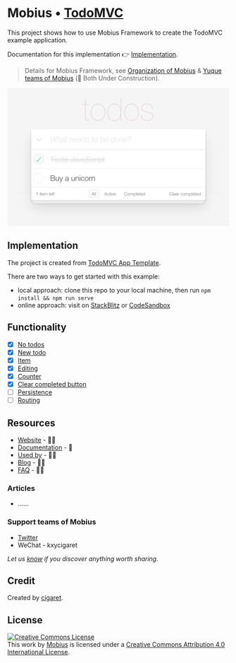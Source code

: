 # Mobius • [TodoMVC](http://todomvc.com)

This project shows how to use Mobius Framework to create the TodoMVC example application.

Documentation for this implementation 👉 [Implementation](https://www.yuque.com/we-mobius/mobius-for-todomvc/readme).

> Details for Mobius Framework, see [Organization of Mobius](https://github.com/we-mobius) & [Yuque teams of Mobius](https://www.yuque.com/we-mobius) (🚧 Both Under Construction).

![Todo Preview](https://github.com/tastejs/todomvc-app-css/raw/master/screenshot.png)

## Implementation

The project is created from [TodoMVC App Template](https://github.com/tastejs/todomvc-app-template).

There are two ways to get started with this example:

- local approach: clone this repo to your local machine, then run `npm install && npm run serve`
- online approach: visit on [StackBlitz](https://stackblitz.com/edit/mobius-for-todomvc?file=README.md) or [CodeSandbox](https://codesandbox.io/s/mobius-for-mv-vcdsg?file=/README.md)

## Functionality

- [x] [No todos](https://github.com/tastejs/todomvc/blob/master/app-spec.md#no-todos)
- [x] [New todo](https://github.com/tastejs/todomvc/blob/master/app-spec.md#new-todo)
- [x] [Item](https://github.com/tastejs/todomvc/blob/master/app-spec.md#item)
- [x] [Editing](https://github.com/tastejs/todomvc/blob/master/app-spec.md#editing)
- [x] [Counter](https://github.com/tastejs/todomvc/blob/master/app-spec.md#counter)
- [x] [Clear completed button](https://github.com/tastejs/todomvc/blob/master/app-spec.md#clear-completed-button)
- [ ] [Persistence](https://github.com/tastejs/todomvc/blob/master/app-spec.md#persistence)
- [ ] [Routing](https://github.com/tastejs/todomvc/blob/master/app-spec.md#routing)

## Resources

- [Website]() - 🤦‍♂️
- [Documentation](https://www.yuque.com/we-mobius) - 🚧
- [Used by]() - 🤦‍♂️
- [Blog]() - 🤦‍♂️
- [FAQ]() - 🤦‍♂️

### Articles

- ……

### Support teams of Mobius

- [Twitter](https://twitter.com/rSXAJDd9w3dq7Sn)
- WeChat - kxycigaret

*Let us [know](https://github.com/we-mobius/mobius/issues) if you discover anything worth sharing.*


## Credit

Created by [cigaret](http://cigaret.world).

## License

<a rel="license" href="http://creativecommons.org/licenses/by/4.0/deed.en_US"><img alt="Creative Commons License" style="border-width:0" src="http://i.creativecommons.org/l/by/4.0/80x15.png" /></a><br />This <span xmlns:dct="http://purl.org/dc/terms/" href="http://purl.org/dc/dcmitype/InteractiveResource" rel="dct:type">work</span> by <a xmlns:cc="http://creativecommons.org/ns#" href="http://cigaret.world" property="cc:attributionName" rel="cc:attributionURL">Mobius</a> is licensed under a <a rel="license" href="http://creativecommons.org/licenses/by/4.0/deed.en_US">Creative Commons Attribution 4.0 International License</a>.
